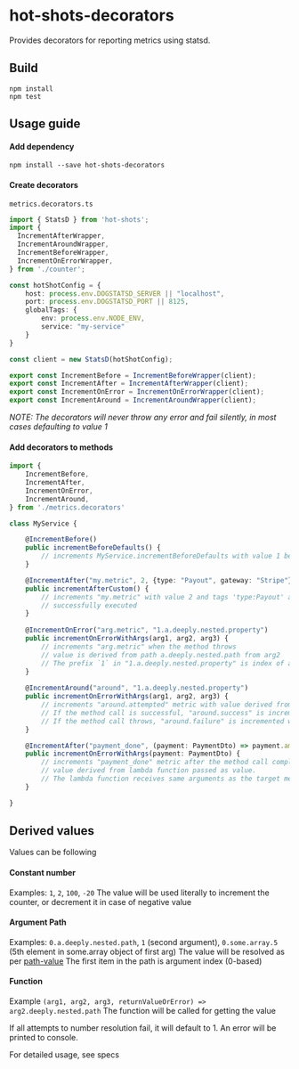 # hot-shots-decorators

Provides decorators for reporting metrics using statsd.

## Build
```shell script
npm install
npm test
```

## Usage guide
#### Add dependency
```shell script
npm install --save hot-shots-decorators
```

#### Create decorators
`metrics.decorators.ts`

```typescript
import { StatsD } from 'hot-shots';
import {
  IncrementAfterWrapper,
  IncrementAroundWrapper,
  IncrementBeforeWrapper,
  IncrementOnErrorWrapper,
} from './counter';

const hotShotConfig = {
    host: process.env.DOGSTATSD_SERVER || "localhost",
    port: process.env.DOGSTATSD_PORT || 8125,
    globalTags: {
        env: process.env.NODE_ENV,
        service: "my-service"
    }
}

const client = new StatsD(hotShotConfig);

export const IncrementBefore = IncrementBeforeWrapper(client);
export const IncrementAfter = IncrementAfterWrapper(client);
export const IncrementOnError = IncrementOnErrorWrapper(client);
export const IncrementAround = IncrementAroundWrapper(client);
```
*NOTE: The decorators will never throw any error and fail silently, in most cases defaulting to value 1*
#### Add decorators to methods

```typescript
import {
    IncrementBefore,
    IncrementAfter,
    IncrementOnError,
    IncrementAround,
} from './metrics.decorators'

class MyService {

    @IncrementBefore()
    public incrementBeforeDefaults() {
        // increments MyService.incrementBeforeDefaults with value 1 before the method is executed
    }

    @IncrementAfter("my.metric", 2, {type: "Payout", gateway: "Stripe"})
    public incrementAfterCustom() {
        // increments "my.metric" with value 2 and tags 'type:Payout' and 'gateway:Stripe' after method is 
        // successfully executed
    }
    
    @IncrementOnError("arg.metric", "1.a.deeply.nested.property")
    public incrementOnErrorWithArgs(arg1, arg2, arg3) {
        // increments "arg.metric" when the method throws
        // value is derived from path a.deeply.nested.path from arg2 
        // The prefix `1` in "1.a.deeply.nested.property" is index of argument in target method, which in this case is arg2.
    }
    
    @IncrementAround("around", "1.a.deeply.nested.property")
    public incrementOnErrorWithArgs(arg1, arg2, arg3) {
        // increments "around.attempted" metric with value derived from path a.deeply.nested.path from arg2
        // If the method call is successful, "around.success" is incremented with the same value
        // If the method call throws, "around.failure" is incremented with the same value
    }

    @IncrementAfter("payment_done", (payment: PaymentDto) => payment.amount)
    public incrementOnErrorWithArgs(payment: PaymentDto) {
        // increments "payment_done" metric after the method call completes successfully 
        // value derived from lambda function passed as value. 
        // The lambda function receives same arguments as the target method
    }

}
```

## Derived values
Values can be following

#### Constant number
Examples: `1`, `2`, `100`, `-20`
The value will be used literally to increment the counter, or decrement it in case of negative value

#### Argument Path
Examples: `0.a.deeply.nested.path`, `1` (second argument), `0.some.array.5` (5th element in some.array object of first arg)
The value will be resolved as per [path-value](https://www.npmjs.com/package/path-value)
The first item in the path is argument index (0-based)

#### Function
Example `(arg1, arg2, arg3, returnValueOrError) => arg2.deeply.nested.path`
The function will be called for getting the value

If all attempts to number resolution fail, it will default to 1. An error will be printed to console.

For detailed usage, see specs
